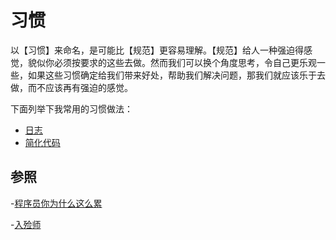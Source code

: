 # 习惯

<!-- ::: tip
主题组件受到相同的 [浏览器的 API 访问限制](../guide/using-vue.md#浏览器的API访问限制).
::: -->


以【习惯】来命名，是可能比【规范】更容易理解。【规范】给人一种强迫得感觉，貌似你必须按要求的这些去做。然而我们可以换个角度思考，令自己更乐观一些，如果这些习惯确定给我们带来好处，帮助我们解决问题，那我们就应该乐于去做，而不应该再有强迫的感觉。

下面列举下我常用的习惯做法：

- [日志](./log.md)
- [简化代码](./simpleCode.md)



## 参照

-[程序员你为什么这么累](https://xwjie.github.io/rule/)


-[入殓师](https://v3.szjal.cn/share/866BWU8kHkVTzSjN)